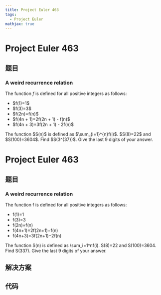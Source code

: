 ```yaml
---
title: Project Euler 463
tags:
  - Project Euler
mathjax: true
---
```

<escape><!-- more --></escape>
    
# Project Euler 463
## 题目
### A weird recurrence relation


The function $f$ is defined for all positive integers as follows:
<ul><li>$f(1)=1$
</li><li>$f(3)=3$
</li><li>$f(2n)=f(n)$
</li><li>$f(4n + 1)=2f(2n + 1) - f(n)$
</li><li>$f(4n + 3)=3f(2n + 1) - 2f(n)$
</li>
</ul>The function $S(n)$ is defined as $\sum_{i=1}^{n}f(i)$.
$S(8)=22$ and $S(100)=3604$.
Find $S(3^{37})$. Give the last 9 digits of your answer.




# Project Euler 463
## 题目
### A weird recurrence relation

The function f is defined for all positive integers as follows:
<ul>
<li>f(1)=1</li>
<li>f(3)=3</li>
<li>f(2n)=f(n)</li>
<li>f(4n+1)=2f(2n+1)−f(n)</li>
<li>f(4n+3)=3f(2n+1)−2f(n)</li>
</ul>
The function S(n) is defined as \sum_i=1^nf(i).
S(8)=22 and S(100)=3604.
Find S(337). Give the last 9 digits of your answer.


## 解决方案


## 代码


